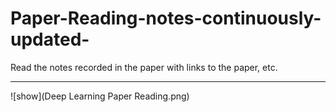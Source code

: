 # Paper-Reading-notes-continuously-updated-
Read the notes recorded in the paper with links to the paper, etc.

---
![show](Deep Learning Paper Reading.png)
